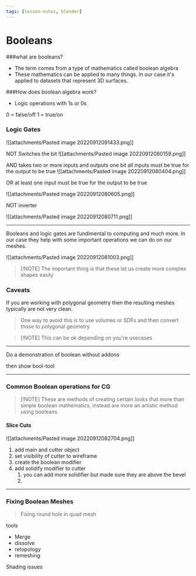 ```yaml
---
tags: [lesson-notes, blender]
---
```


# Booleans
###what are booleans?
- The term comes from a type of mathematics called boolean algebra
- These mathematics can be applied to many things. In our case it's applied to datasets that represent 3D surfaces.

###How does boolean algebra work?
- Logic operations with 1s or 0s

0 = false/off
1 = true/on

### Logic Gates
![[attachments/Pasted image 20220912091433.png]]

NOT 
Switches the bit
![[attachments/Pasted image 20220912080159.png]]

AND
takes two or more inputs and outputs one bit
all inputs must be true for the output to be true
![[attachments/Pasted image 20220912080404.png]]

OR
at least one input must be true for the output to be true

![[attachments/Pasted image 20220912080605.png]]

NOT
inverter

![[attachments/Pasted image 20220912080711.png]]

---

Booleans and logic gates are fundimental to computing and much more. In our case they help with some important operations we can do on our meshes.

![[attachments/Pasted image 20220912081003.png]]

>[!NOTE] The important thing is that these let us create more complex shapes easily

### Caveats
If you are working with polygonal geometry then the resulting meshes typically are not very clean.

>One way to avoid this is to use volumes or SDFs and then convert those to polygonal geometry

>[!NOTE] This can be ok depending on you're usecases


---
Do a demonstration of boolean without addons

then show bool-tool

---
### Common Boolean operations for CG
>[!NOTE] These are methods of creating certain looks that more than simple boolean mathematics, instead are more an artistic method using booleans





#### Slice Cuts
![[attachments/Pasted image 20220912082704.png]]

1. add main and cutter object
2. set visibility of cutter to wireframe
3. create the boolean modifier
4. add solidify modifier to cutter
	1. you can add more solidifier but made sure they are above the bevel
	2. 




---

### Fixing Boolean Meshes
>Fixing round hole in quad mesh

tools
- Merge
- dissolve
- retopology
- remeshing

Shading issues


